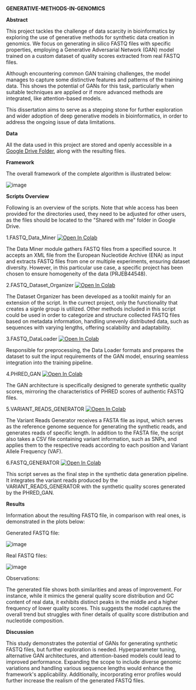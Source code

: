 **GENERATIVE-METHODS-IN-GENOMICS**

**Abstract**

This project tackles the challenge of data scarcity in bioinformatics by exploring the use of generative methods for synthetic data creation in genomics. We focus on generating in silico FASTQ files with specific properties, employing a Generative Adversarial Network (GAN) model trained on a custom dataset of quality scores extracted from real FASTQ files. 

Although encountering common GAN training challenges, the model manages to capture some distinctive features and patterns of the  training data. This shows the potential of GANs for this task, particularly when suitable techniques are applied or if  more advanced methods are integrated, like attention-based models. 

This dissertation aims to serve as a stepping stone for further exploration and wider adoption of deep generative models in bioinformatics, in order to address the ongoing issue of data limitations.

**Data**

All the data used in this project are stored and openly accessible in a [Google Drive Folder](https://drive.google.com/drive/folders/1wdrFisMPfNAQ7OOzK21jv6e6ItlYqWz0?usp=drive_link), along with the resulting files.

**Framework**

The overall framework of the complete algorithm is illustrated below:

![image](https://github.com/user-attachments/assets/ce45287a-fe6e-48ce-b702-94f9f615421f)

**Scripts Overview**

Following is an overview of the scripts. Note that whle access has been provided for the directories used, they need to be adjusted for other users, as the files should be located to the "Shared with me" folder in Google Drive.

1.FASTQ_Data_Miner
[![Open In Colab](https://colab.research.google.com/assets/colab-badge.svg)](https://colab.research.google.com/drive/1lTVYho1DjXxlDX304Kd6xIDXjlq4s_lu?usp=sharing)

The Data Miner module gathers FASTQ files from a specified source. It accepts an XML file from the European Nucleotide Archive (ENA) as input and extracts FASTQ files from one or multiple experiments, ensuring dataset diversity. However, in this particular use case, a specific project has been chosen to ensure homogeneity of the data (PRJEB44548). 

2.FASTQ_Dataset_Organizer
[![Open In Colab](https://colab.research.google.com/assets/colab-badge.svg)](https://colab.research.google.com/drive/1OI6jSo-3v7y64IhycxfoN9LSK3XQI0gY?usp=sharing)

The Dataset Organizer has been developed as a toolkit mainly for an extension of the script. In the currect project, only the functionality that creates a signle group is utilized. Other methods included in this script could be used in order to categorize and structure collected FASTQ files based on metadata information, handling unevenly distributed data, such as sequences with varying lengths, offering scalability and adaptability.

3.FASTQ_DataLoader
[![Open In Colab](https://colab.research.google.com/assets/colab-badge.svg)](https://colab.research.google.com/drive/1aFsMNGM69FfGGLU0lyLsa6G3YTgu0Alj?usp=sharing)

Responsible for preprocessing, the Data Loader formats and prepares the dataset to suit the input requirements of the GAN model, ensuring seamless integration into the training pipeline.

4.PHRED_GAN
[![Open In Colab](https://colab.research.google.com/assets/colab-badge.svg)](https://colab.research.google.com/drive/1b99S9syvNVy8yta9YlL3uZ30KrEGQ_Qz?usp=sharing)

The GAN architecture is specifically designed to generate synthetic quality scores, mirroring the characteristics of PHRED scores of authentic FASTQ files.

5.VARIANT_READS_GENERATOR
[![Open In Colab](https://colab.research.google.com/assets/colab-badge.svg)](https://colab.research.google.com/drive/1oNpu5hwZYPo99jEqk7zA14ArO3oGrZH4?usp=sharing)

The Variant Reads Generator receives a FASTA file as input, which serves as the reference genome sequence for generating the synthetic reads, and generates reads of specific length. In addition to the FASTA file, the script also takes a CSV file containing variant information, such as SNPs, and applies them to the respective reads according to each position and Variant Allele Frequency (VAF).

6.FASTQ_GENERATOR
[![Open In Colab](https://colab.research.google.com/assets/colab-badge.svg)](https://colab.research.google.com/drive/1eGnf7BIcFGPgvJnj0VGa0xpJ7j2RkFay?usp=sharing)

This script serves as the final step in the synthetic data generation pipeline. It integrates the variant reads produced by the VARIANT_READS_GENERATOR with the synthetic quality scores generated by the PHRED_GAN.

**Results**

Information about the resulting FASTQ file, in comparison with real ones, is demonstrated in the plots below:

Generated FASTQ file:

![image](https://github.com/user-attachments/assets/0616bb50-11b7-4742-b8e3-e2d0ca9a5204)

Real FASTQ files:

![image](https://github.com/user-attachments/assets/df8b5406-fc51-4f5b-8135-a196be45124c)

Observations:

The generated file shows both similarities and areas of improvement. For instance, while it mimics the general quality score distribution and GC content of real data, it exhibits distinct peaks in the middle and a higher frequency of lower quality scores. This suggests the model captures the overall trend but struggles with finer details of quality score distribution and nucleotide composition.

**Discussion**

This study demonstrates the potential of GANs for generating synthetic FASTQ files, but further exploration is needed. Hyperparameter tuning, alternative GAN architectures, and attention-based models could lead to improved performance. Expanding the scope to include diverse genomic variations and handling various sequence lengths would enhance the framework's applicability. Additionally, incorporating error profiles would further increase the realism of the generated FASTQ files.
